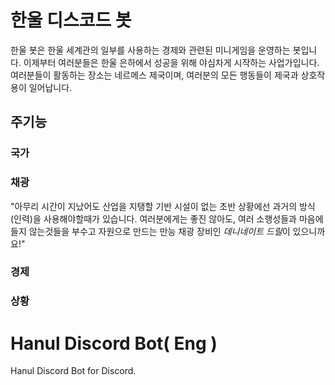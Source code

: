 # 한울 디스코드 봇
한울 봇은 한울 세계관의 일부를 사용하는 경제와 관련된 미니게임을 운영하는 봇입니다.
이제부터 여러분들은 한울 은하에서 성공을 위해 야심차게 시작하는 사업가입니다.
여러분들이 활동하는 장소는 네르메스 제국이며, 여러분의 모든 행동들이 제국과 상호작용이 일어납니다.

## 주기능
### 국가
### 채광
"아무리 시간이 지났어도 산업을 지탱할 기반 시설이 없는 초반 상황에선 과거의 방식(인력)을 사용해야할때가 있습니다. 여러분에게는 좋진 않아도, 여러 소행성들과 마음에 들지 않는것들을 부수고 자원으로 만드는 만능 채광 장비인 *데니네이트 드릴*이 있으니까요!"
### 경제
### 상황

# Hanul Discord Bot( Eng )
Hanul Discord Bot for Discord.
